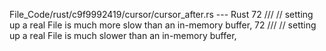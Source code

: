 File_Code/rust/c9f9992419/cursor/cursor_after.rs --- Rust
72 ///     // setting up a real File is much more slow than an in-memory buffer,                                                                             72 ///     // setting up a real File is much slower than an in-memory buffer,

